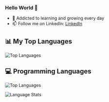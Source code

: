 ### Hello World 👋

- 🌱 Addicted to learning and growing every day
- 📫 Follow me on LinkedIn: [LinkedIn](https://www.linkedin.com/in/syed-asad/)

## 📊 My Top Languages
![Top Languages](https://github-readme-stats.vercel.app/api/top-langs/?username=tasad-7&layout=compact&theme=radical)

## 💻 Programming Languages

![Top Languages](https://github-profile-summary-cards.vercel.app/api/cards/most-commit-language?username=tasad-7&theme=radical)

![Language Stats](https://github-profile-summary-cards.vercel.app/api/cards/repos-per-language?username=tasad-7&theme=radical)

